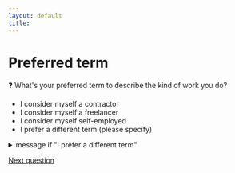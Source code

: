 ```yaml
---
layout: default
title: 
---
```


# Preferred term

:question: What's your preferred term to describe the kind of work you do?

- I consider myself a contractor
- I consider myself a freelancer
- I consider myself self-employed
- I prefer a different term (please specify)

<details>
	<summary>message if "I prefer a different term"</summary>
	Please specify your preferred term:
</details>

[Next question](./Db_2_work_type.html)